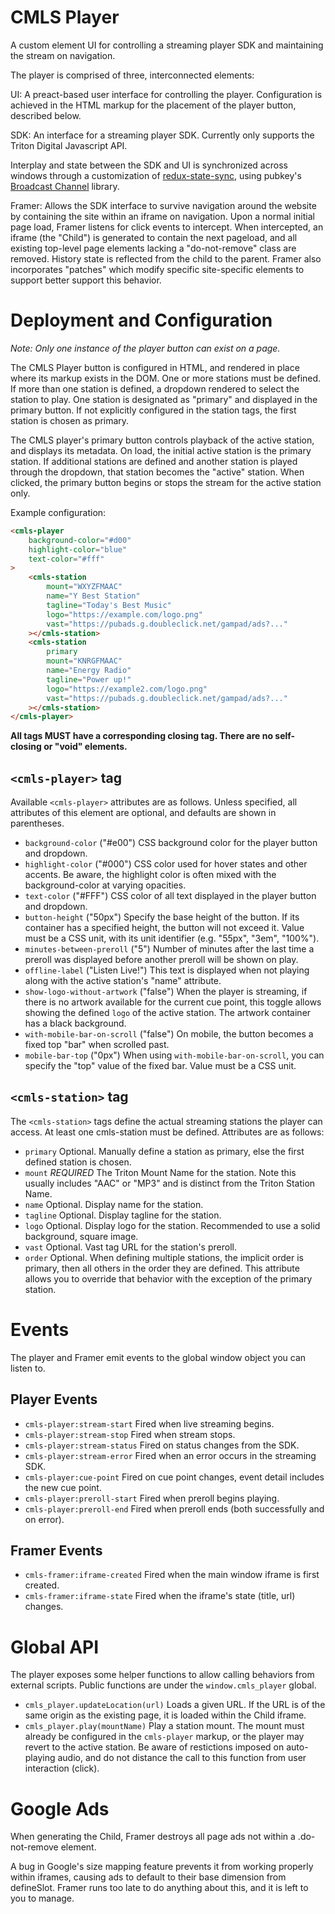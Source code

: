 # CMLS Player

A custom element UI for controlling a streaming player SDK and maintaining the stream on navigation.

The player is comprised of three, interconnected elements:

UI: A preact-based user interface for controlling the player. Configuration is achieved in the HTML markup for the placement of the player button, described below.

SDK: An interface for a streaming player SDK. Currently only supports the Triton Digital Javascript API.

Interplay and state between the SDK and UI is synchronized across windows through a customization of [redux-state-sync](https://github.com/aohua/redux-state-sync), using pubkey's [Broadcast Channel](https://github.com/pubkey/broadcast-channel) library.

Framer: Allows the SDK interface to survive navigation around the website by containing the site within an iframe on navigation. Upon a normal initial page load, Framer listens for click events to intercept. When intercepted, an iframe (the "Child") is generated to contain the next pageload, and all existing top-level page elements lacking a "do-not-remove" class are removed. History state is reflected from the child to the parent. Framer also incorporates "patches" which modify specific site-specific elements to support better support this behavior.

# Deployment and Configuration

*Note: Only one instance of the player button can exist on a page.*

The CMLS Player button is configured in HTML, and rendered in place where its markup exists in the DOM. One or more stations must be defined. If more than one station is defined, a dropdown rendered to select the station to play. One station is designated as "primary" and displayed in the primary button. If not explicitly configured in the station tags, the first station is chosen as primary.

The CMLS player's primary button controls playback of the active station, and displays its metadata. On load, the initial active station is the primary station. If additional stations are defined and another station is played through the dropdown, that station becomes the "active" station. When clicked, the primary button begins or stops the stream for the active station only.

Example configuration:

```html
<cmls-player
	background-color="#d00"
	highlight-color="blue"
	text-color="#fff"
>
	<cmls-station
		mount="WXYZFMAAC"
		name="Y Best Station"
		tagline="Today's Best Music"
		logo="https://example.com/logo.png"
		vast="https://pubads.g.doubleclick.net/gampad/ads?..."
	></cmls-station>
	<cmls-station
		primary
		mount="KNRGFMAAC"
		name="Energy Radio"
		tagline="Power up!"
		logo="https://example2.com/logo.png"
		vast="https://pubads.g.doubleclick.net/gampad/ads?..."
	></cmls-station>
</cmls-player>
```

**All tags MUST have a corresponding closing tag. There are no self-closing or "void" elements.**

## `<cmls-player>` tag

Available `<cmls-player>` attributes are as follows. Unless specified, all attributes of this element are optional, and defaults are shown in parentheses.

* `background-color` ("#e00") CSS background color for the player button and dropdown.
* `highlight-color` ("#000") CSS color used for hover states and other accents. Be aware, the highlight color is often mixed with the background-color at varying opacities.
* `text-color` ("#FFF") CSS color of all text displayed in the player button and dropdown.
* `button-height` ("50px") Specify the base height of the button. If its container has a specified height, the button will not exceed it. Value must be a CSS unit, with its unit identifier (e.g. "55px", "3em", "100%").
* `minutes-between-preroll` ("5") Number of minutes after the last time a preroll was displayed before another preroll will be shown on play.
* `offline-label` ("Listen Live!") This text is displayed when not playing along with the active station's "name" attribute.
* `show-logo-without-artwork` ("false") When the player is streaming, if there is no artwork available for the current cue point, this toggle allows showing the defined `logo` of the active station. The artwork container has a black background.
* `with-mobile-bar-on-scroll` ("false") On mobile, the button becomes a fixed top "bar" when scrolled past.
* `mobile-bar-top` ("0px") When using `with-mobile-bar-on-scroll`, you can specify the "top" value of the fixed bar. Value must be a CSS unit.

## `<cmls-station>` tag

The `<cmls-station>` tags define the actual streaming stations the player can access. At least one cmls-station must be defined. Attributes are as follows:

* `primary` Optional. Manually define a station as primary, else the first defined station is chosen.
* `mount` *REQUIRED* The Triton Mount Name for the station. Note this usually includes "AAC" or "MP3" and is distinct from the Triton Station Name.
* `name` Optional. Display name for the station.
* `tagline` Optional. Display tagline for the station.
* `logo` Optional. Display logo for the station. Recommended to use a solid background, square image.
* `vast` Optional. Vast tag URL for the station's preroll.
* `order` Optional. When defining multiple stations, the implicit order is primary, then all others in the order they are defined. This attribute allows you to override that behavior with the exception of the primary station.

# Events

The player and Framer emit events to the global window object you can listen to.

## Player Events

* `cmls-player:stream-start` Fired when live streaming begins.
* `cmls-player:stream-stop` Fired when stream stops.
* `cmls-player:stream-status` Fired on status changes from the SDK.
* `cmls-player:stream-error` Fired when an error occurs in the streaming SDK.
* `cmls-player:cue-point` Fired on cue point changes, event detail includes the new cue point.
* `cmls-player:preroll-start` Fired when preroll begins playing.
* `cmls-player:preroll-end` Fired when preroll ends (both successfully and on error).

## Framer Events

* `cmls-framer:iframe-created` Fired when the main window iframe is first created.
* `cmls-framer:iframe-state` Fired when the iframe's state (title, url) changes.

# Global API

The player exposes some helper functions to allow calling behaviors from external scripts. Public functions are under the `window.cmls_player` global.

* `cmls_player.updateLocation(url)` Loads a given URL. If the URL is of the same origin as the existing page, it is loaded within the Child iframe.
* `cmls_player.play(mountName)` Play a station mount. The mount must already be configured in the `cmls-player` markup, or the player may revert to the active station. Be aware of restictions imposed on auto-playing audio, and do not distance the call to this function from user interaction (click).

# Google Ads

When generating the Child, Framer destroys all page ads not within a .do-not-remove element.

A bug in Google's size mapping feature prevents it from working properly within iframes, causing ads to default to their base dimension from defineSlot. Framer runs too late to do anything about this, and it is left to you to manage.